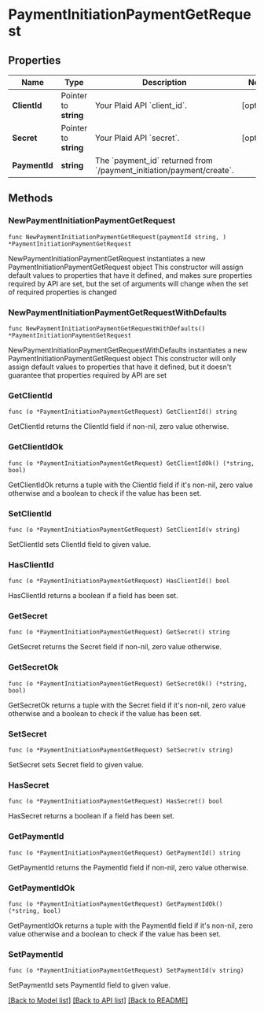 # PaymentInitiationPaymentGetRequest

## Properties

Name | Type | Description | Notes
------------ | ------------- | ------------- | -------------
**ClientId** | Pointer to **string** | Your Plaid API &#x60;client_id&#x60;. | [optional] 
**Secret** | Pointer to **string** | Your Plaid API &#x60;secret&#x60;. | [optional] 
**PaymentId** | **string** | The &#x60;payment_id&#x60; returned from &#x60;/payment_initiation/payment/create&#x60;. | 

## Methods

### NewPaymentInitiationPaymentGetRequest

`func NewPaymentInitiationPaymentGetRequest(paymentId string, ) *PaymentInitiationPaymentGetRequest`

NewPaymentInitiationPaymentGetRequest instantiates a new PaymentInitiationPaymentGetRequest object
This constructor will assign default values to properties that have it defined,
and makes sure properties required by API are set, but the set of arguments
will change when the set of required properties is changed

### NewPaymentInitiationPaymentGetRequestWithDefaults

`func NewPaymentInitiationPaymentGetRequestWithDefaults() *PaymentInitiationPaymentGetRequest`

NewPaymentInitiationPaymentGetRequestWithDefaults instantiates a new PaymentInitiationPaymentGetRequest object
This constructor will only assign default values to properties that have it defined,
but it doesn't guarantee that properties required by API are set

### GetClientId

`func (o *PaymentInitiationPaymentGetRequest) GetClientId() string`

GetClientId returns the ClientId field if non-nil, zero value otherwise.

### GetClientIdOk

`func (o *PaymentInitiationPaymentGetRequest) GetClientIdOk() (*string, bool)`

GetClientIdOk returns a tuple with the ClientId field if it's non-nil, zero value otherwise
and a boolean to check if the value has been set.

### SetClientId

`func (o *PaymentInitiationPaymentGetRequest) SetClientId(v string)`

SetClientId sets ClientId field to given value.

### HasClientId

`func (o *PaymentInitiationPaymentGetRequest) HasClientId() bool`

HasClientId returns a boolean if a field has been set.

### GetSecret

`func (o *PaymentInitiationPaymentGetRequest) GetSecret() string`

GetSecret returns the Secret field if non-nil, zero value otherwise.

### GetSecretOk

`func (o *PaymentInitiationPaymentGetRequest) GetSecretOk() (*string, bool)`

GetSecretOk returns a tuple with the Secret field if it's non-nil, zero value otherwise
and a boolean to check if the value has been set.

### SetSecret

`func (o *PaymentInitiationPaymentGetRequest) SetSecret(v string)`

SetSecret sets Secret field to given value.

### HasSecret

`func (o *PaymentInitiationPaymentGetRequest) HasSecret() bool`

HasSecret returns a boolean if a field has been set.

### GetPaymentId

`func (o *PaymentInitiationPaymentGetRequest) GetPaymentId() string`

GetPaymentId returns the PaymentId field if non-nil, zero value otherwise.

### GetPaymentIdOk

`func (o *PaymentInitiationPaymentGetRequest) GetPaymentIdOk() (*string, bool)`

GetPaymentIdOk returns a tuple with the PaymentId field if it's non-nil, zero value otherwise
and a boolean to check if the value has been set.

### SetPaymentId

`func (o *PaymentInitiationPaymentGetRequest) SetPaymentId(v string)`

SetPaymentId sets PaymentId field to given value.



[[Back to Model list]](../README.md#documentation-for-models) [[Back to API list]](../README.md#documentation-for-api-endpoints) [[Back to README]](../README.md)


